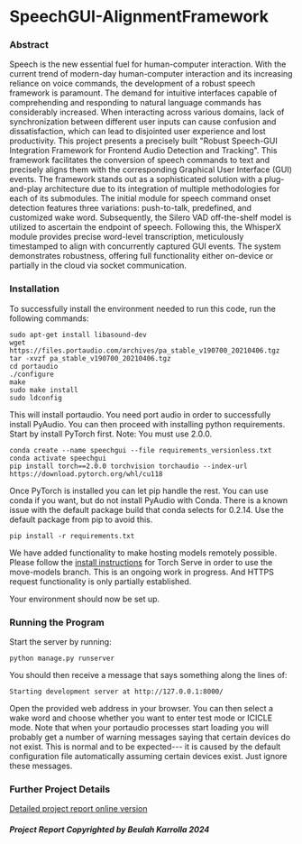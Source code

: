 # SpeechGUI-AlignmentFramework
### Abstract
Speech is the new essential fuel for human-computer interaction. With the current trend of
modern-day human-computer interaction and its increasing reliance on voice commands,
the development of a robust speech framework is paramount. The demand for intuitive
interfaces capable of comprehending and responding to natural language commands has
considerably increased. When interacting across various domains, lack of synchronization
between different user inputs can cause confusion and dissatisfaction, which can lead to
disjointed user experience and lost productivity. This project presents a precisely built
"Robust Speech-GUI Integration Framework for Frontend Audio Detection and Tracking".
This framework facilitates the conversion of speech commands to text and precisely aligns
them with the corresponding Graphical User Interface (GUI) events. The framework stands
out as a sophisticated solution with a plug-and-play architecture due to its integration of
multiple methodologies for each of its submodules. The initial module for speech command
onset detection features three variations: push-to-talk, predefined, and customized wake
word. Subsequently, the Silero VAD off-the-shelf model is utilized to ascertain the
endpoint of speech. Following this, the WhisperX module provides precise word-level
transcription, meticulously timestamped to align with concurrently captured GUI events.
The system demonstrates robustness, offering full functionality either on-device or
partially in the cloud via socket communication.

### Installation
To successfully install the environment needed to run this code, run the following commands:
```
sudo apt-get install libasound-dev
wget https://files.portaudio.com/archives/pa_stable_v190700_20210406.tgz
tar -xvzf pa_stable_v190700_20210406.tgz
cd portaudio
./configure
make
sudo make install
sudo ldconfig
```
This will install portaudio. You need port audio in order to successfully install PyAudio. You can then proceed with installing python requirements. Start by install PyTorch first. Note: You must use 2.0.0.
```
conda create --name speechgui --file requirements_versionless.txt
conda activate speechgui
pip install torch==2.0.0 torchvision torchaudio --index-url https://download.pytorch.org/whl/cu118
```
Once PyTorch is installed you can let pip handle the rest. You can use conda if you want, but do not install PyAudio with Conda. There is a known issue with the default package build that conda selects for 0.2.14. Use the default package from pip to avoid this.
```
pip install -r requirements.txt
```
We have added functionality to make hosting models remotely possible. Please follow the [install instructions](https://github.com/pytorch/serve) for Torch Serve in order to use the move-models branch. This is an ongoing work in progress. And HTTPS request functionality is only partially established. 

Your environment should now be set up. 

### Running the Program
Start the server by running:
```
python manage.py runserver
```
You should then receive a message that says something along the lines of:
```
Starting development server at http://127.0.0.1:8000/
```
Open the provided web address in your browser. You can then select a wake word and choose whether you want to enter test mode or ICICLE mode. Note that when your portaudio processes start loading you will probably get a number of warning messages saying that certain devices do not exist. This is normal and to be expected--- it is caused by the default configuration file automatically assuming certain devices exist. Just ignore these messages.

### Further Project Details
[Detailed project report online version](https://drive.google.com/file/d/1i3HduZss34OITY5m-iiUpS_7w9VApUtW/view?usp=sharing)

##### Project Report Copyrighted by Beulah Karrolla 2024
